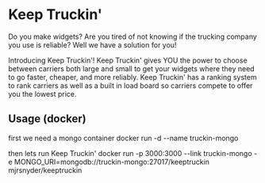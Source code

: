 # Keep Truckin'

Do you make widgets? Are you tired of not knowing if the trucking company you use is reliable? Well we have a solution for you!

Introducing Keep Truckin'! Keep Truckin' gives YOU the power to choose between carriers both large and small to get your widgets where they need to go faster, cheaper, and more reliably.  Keep Truckin' has a ranking system to rank carriers as well as a built in load board so carriers compete to offer you the lowest price.


Usage (docker)
--
first we need a mongo container
docker run -d --name truckin-mongo

then lets run Keep Truckin'
docker run -p 3000:3000 --link truckin-mongo -e MONGO_URI=mongodb://truckin-mongo:27017/keeptruckin mjrsnyder/keeptruckin
